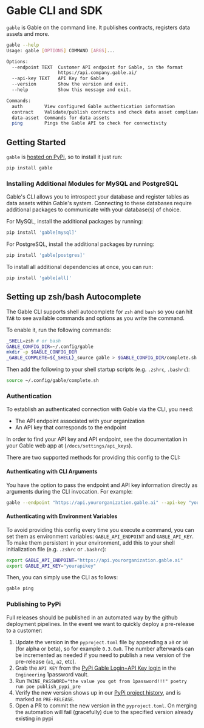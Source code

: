 # Gable CLI and SDK

`gable` is Gable on the command line. It publishes contracts, registers data assets and more.

```bash
gable --help
Usage: gable [OPTIONS] COMMAND [ARGS]...

Options:
  --endpoint TEXT  Customer API endpoint for Gable, in the format
                   https://api.company.gable.ai/
  --api-key TEXT   API Key for Gable
  --version        Show the version and exit.
  --help           Show this message and exit.

Commands:
  auth        View configured Gable authentication information
  contract    Validate/publish contracts and check data asset compliance
  data-asset  Commands for data assets
  ping        Pings the Gable API to check for connectivity
```

## Getting Started

`gable` is [hosted on PyPi](https://pypi.org/project/gable/), so to install it just run:

```bash
pip install gable
```

### Installing Additional Modules for MySQL and PostgreSQL

Gable's CLI allows you to introspect your database and register tables as data assets within Gable's system. Connecting to these databases require additional packages to communicate with your database(s) of choice.

For MySQL, install the additional packages by running:

```bash
pip install 'gable[mysql]'
```

For PostgreSQL, install the additional packages by running:

```bash
pip install 'gable[postgres]'
```

To install all additional dependencies at once, you can run:

```bash
pip install 'gable[all]'
```

## Setting up zsh/bash Autocomplete

The Gable CLI supports shell autocomplete for `zsh` and `bash` so you can hit `TAB` to see available commands and options as you write the command.

To enable it, run the following commands:

```bash
_SHELL=zsh # or bash
GABLE_CONFIG_DIR=~/.config/gable
mkdir -p $GABLE_CONFIG_DIR
_GABLE_COMPLETE=${_SHELL}_source gable > $GABLE_CONFIG_DIR/complete.sh
```

Then add the following to your shell startup scripts (e.g. `.zshrc`, `.bashrc`):

```bash
source ~/.config/gable/complete.sh
```

### Authentication

To establish an authenticated connection with Gable via the CLI, you need:

- The API endpoint associated with your organization
- An API key that corresponds to the endpoint

In order to find your API key and API endpoint, see the documentation in your Gable web app at (`/docs/settings/api_keys`).

There are two supported methods for providing this config to the CLI:

#### Authenticating with CLI Arguments

You have the option to pass the endpoint and API key information directly as arguments during the CLI invocation. For example:

```bash
gable --endpoint "https://api.yourorganization.gable.ai" --api-key "yourapikey" ping
```

#### Authenticating with Environment Variables

To avoid providing this config every time you execute a command, you can set them as environment variables: `GABLE_API_ENDPOINT` and `GABLE_API_KEY`. To make them persistent in your environment, add this to your shell initialization file (e.g. `.zshrc` or `.bashrc`):

```bash
export GABLE_API_ENDPOINT="https://api.yourorganization.gable.ai"
export GABLE_API_KEY="yourapikey"
```

Then, you can simply use the CLI as follows:

```bash
gable ping
```

### Publishing to PyPi

Full releases should be published in an automated way by the github deployment pipelines. In the event we want to quickly deploy a pre-release to a customer:

1. Update the version in the `pyproject.toml` file by appending a `a0` or `b0` (for alpha or beta), so for example `0.3.0a0`. The number afterwards can be incremented as needed if you need to publish a new version of the pre-release (`a1`, `a2`, etc).
2. Grab the `API KEY` from the [PyPi Gable Login+API Key login](https://start.1password.com/open/i?a=37NYRM4RXBG3BLSW2NFKNNXTFM&v=t6hkupf3m5e7zdjeyjz3xyzkwu&i=gxevst2nhvjve55wlws5mxnybm&h=manifestdata.1password.com) in the `Engineering` 1password vault.
3. Run `TWINE_PASSWORD="the value you got from 1password!!!" poetry run poe publish_pypi_pre`
4. Verify the new version shows up in our [PyPi project history](https://pypi.org/project/gable/#history), and is marked as `PRE-RELEASE`.
5. Open a PR to commit the new version in the `pyproject.toml`. On merging the automation will fail (gracefully) due to the specified version already existing in pypi
